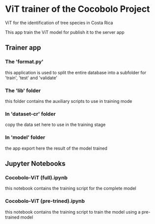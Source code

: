 # ViT trainer of the Cocobolo Project

ViT for the identification of tree species in Costa Rica

This app train the ViT model for publish it to the server app 

## Trainer app

### The 'format.py'

this application is used to split the entire database into a subfolder for 'train', 'test' and 'validate'

### The 'lib' folder

this folder contains the auxiliary scripts to use in training mode

### In 'dataset-cr' folder

copy the data set here to use in the training stage

### In 'model' folder

the app export here the result of the model trained

## Jupyter Notebooks

### Cocobolo-ViT (full).ipynb

this notebook contains the training script for the complete model

### Cocobolo-ViT (pre-trined).ipynb

this notebook contains the training script to train the model using a pre-trained model